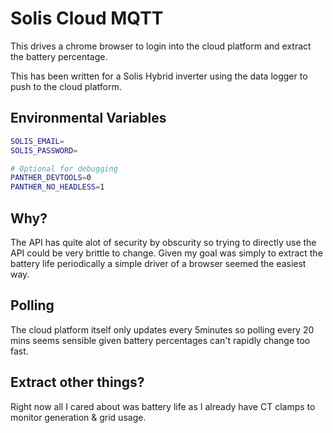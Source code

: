 # Solis Cloud MQTT

This drives a chrome browser to login into the cloud platform and extract the battery percentage.

This has been written for a Solis Hybrid inverter using the data logger to push to the cloud platform.

## Environmental Variables

```bash
SOLIS_EMAIL=
SOLIS_PASSWORD=

# Optional for debugging
PANTHER_DEVTOOLS=0
PANTHER_NO_HEADLESS=1
```

## Why?

The API has quite alot of security by obscurity so trying to directly use the API could be very brittle to change. 
Given my goal was simply to extract the battery life periodically a simple driver of a browser seemed the easiest way.

## Polling

The cloud platform itself only updates every 5minutes so polling every 20 mins seems sensible given battery percentages
can't rapidly change too fast.

## Extract other things?

Right now all I cared about was battery life as I already have CT clamps to monitor generation & grid usage.
